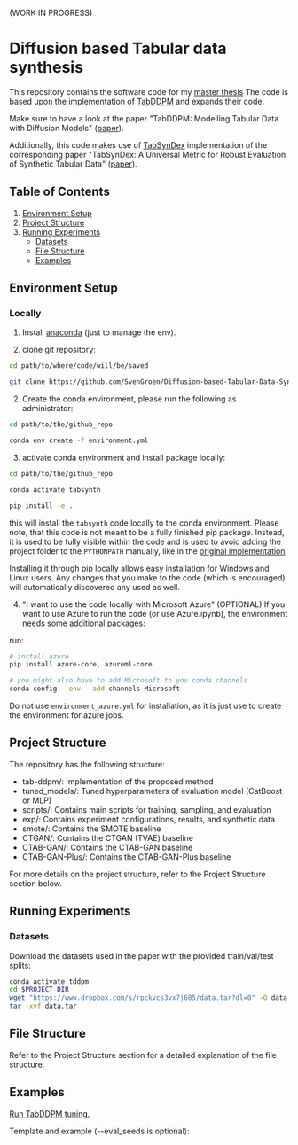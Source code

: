 (WORK IN PROGRESS)

# Diffusion based Tabular data synthesis
This repository contains the software code for my [master thesis](https://github.com/SvenGroen/Masterarbeit)
The code is based upon the implementation of [TabDDPM](https://github.com/rotot0/tab-ddpm) and expands their code.

Make sure to have a look at the paper "TabDDPM: Modelling Tabular Data with Diffusion Models" ([paper](https://arxiv.org/abs/2209.15421)).

Additionally, this code makes use of [TabSynDex](https://github.com/vikram2000b/tabsyndex) implementation of the corresponding paper "TabSynDex: A Universal Metric for Robust Evaluation of Synthetic Tabular Data" ([paper](https://arxiv.org/abs/2207.05295)).

## Table of Contents

1. [Environment Setup](#environment-setup)
2. [Project Structure](#project-structure)
3. [Running Experiments](#running-experiments)
   - [Datasets](#datasets)
   - [File Structure](#file-structure)
   - [Examples](#examples)
   
## Environment Setup
### Locally
1. Install [anaconda](https://www.anaconda.com/) (just to manage the env).

2. clone git repository:

```bash
cd path/to/where/code/will/be/saved

git clone https://github.com/SvenGroen/Diffusion-based-Tabular-Data-Synthesis.git
```

2. Create the conda environment, please run the following as administrator:

```bash
cd path/to/the/github_repo

conda env create -f environment.yml
```

3. activate conda environment and install package locally:


```bash
cd path/to/the/github_repo

conda activate tabsynth

pip install -e .
```
this will install the `tabsynth` code locally to the conda environment.
Please note, that this code is not meant to be a fully finished pip package.
Instead, it is used to be fully visible within the code and is used to avoid
adding the project folder to the `PYTHONPATH` manually, like in the [original implementation](https://github.com/rotot0/tab-ddpm).

Installing it through pip locally allows easy installation for Windows and Linux users.
Any changes that you make to the code (which is encouraged) will automatically discovered any used as well.

4. "I want to use the code locally with Microsoft Azure" (OPTIONAL)
If you want to use Azure to run the code (or use Azure.ipynb), the environment needs some additional packages:

run: 
```bash
# install azure
pip install azure-core, azureml-core

# you might also have to add Microsoft to you conda channels
conda config --env --add channels Microsoft
```
Do not use `environment_azure.yml` for installation, as it is just use to create the environment for azure jobs.

## Project Structure
The repository has the following structure:

- tab-ddpm/: Implementation of the proposed method
- tuned_models/: Tuned hyperparameters of evaluation model (CatBoost or MLP)
- scripts/: Contains main scripts for training, sampling, and evaluation
- exp/: Contains experiment configurations, results, and synthetic data
- smote/: Contains the SMOTE baseline
- CTGAN/: Contains the CTGAN (TVAE) baseline
- CTAB-GAN/: Contains the CTAB-GAN baseline
- CTAB-GAN-Plus/: Contains the CTAB-GAN-Plus baseline

For more details on the project structure, refer to the Project Structure section below.

## Running Experiments
### Datasets
Download the datasets used in the paper with the provided train/val/test splits:

```bash
conda activate tddpm
cd $PROJECT_DIR
wget "https://www.dropbox.com/s/rpckvcs3vx7j605/data.tar?dl=0" -O data.tar
tar -xvf data.tar
```

## File Structure

Refer to the Project Structure section for a detailed explanation of the file structure.

## Examples
<ins>Run TabDDPM tuning.</ins>

Template and example (--eval_seeds is optional):